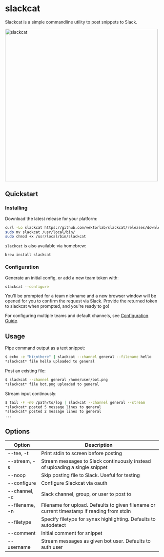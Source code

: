 # slackcat
Slackcat is a simple commandline utility to post snippets to Slack.


  <img width="500px" src="https://raw.githubusercontent.com/vektorlab/slackcat/master/demo.gif" alt="slackcat"/>


## Quickstart

### Installing
Download the latest release for your platform:

```bash
curl -Lo slackcat https://github.com/vektorlab/slackcat/releases/download/v1.3/slackcat-1.3-$(uname -s)-amd64
sudo mv slackcat /usr/local/bin/
sudo chmod +x /usr/local/bin/slackcat
```

`slackcat` is also available via homebrew:
```brew
brew install slackcat
```

### Configuration

Generate an initial config, or add a new team token with:
```bash
slackcat --configure
```
You'll be prompted for a team nickname and a new browser window will be opened for you to confirm the request via Slack. Provide the returned token to slackcat when prompted, and you're ready to go!

For configuring multiple teams and default channels, see [Configuration Guide](https://github.com/vektorlab/slackcat/blob/master/docs/configuration-guide.md).

## Usage
Pipe command output as a text snippet:
```bash
$ echo -e "hi\nthere" | slackcat --channel general --filename hello
*slackcat* file hello uploaded to general
```

Post an existing file:
```bash
$ slackcat --channel general /home/user/bot.png
*slackcat* file bot.png uploaded to general
```

Stream input continously:
```bash
$ tail -F -n0 /path/to/log | slackcat --channel general --stream
*slackcat* posted 5 message lines to general
*slackcat* posted 2 message lines to general
...
```

## Options

Option | Description
--- | ---
--tee, -t | Print stdin to screen before posting
--stream, -s | Stream messages to Slack continuously instead of uploading a single snippet
--noop | Skip posting file to Slack. Useful for testing
--configure | Configure Slackcat via oauth
--channel, -c | Slack channel, group, or user to post to
--filename, -n | Filename for upload. Defaults to given filename or current timestamp if reading from stdin
--filetype | Specify filetype for synax highlighting. Defaults to autodetect
--comment | Initial comment for snippet
--username | Stream messages as given bot user. Defaults to auth user
